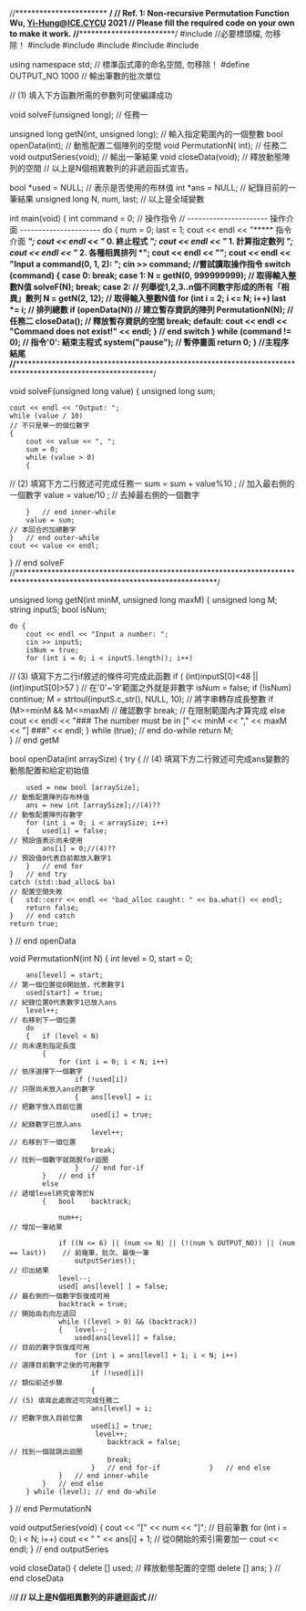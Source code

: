 //*********************** ************************************************************************/
// Ref. 1: Non-recursive Permutation Function Wu, Yi-Hung@ICE.CYCU    2021
// Please fill the required code on your own to make it work.
//************************************************************************************************/
#include <iostream>															        //必要標頭檔, 勿移除！
#include <iomanip>
#include <new>
#include <cstdio>
#include <cstdlib>
#include <string>

using namespace std;																// 標準函式庫的命名空間, 勿移除！
#define OUTPUT_NO   1000															// 輸出筆數的批次單位 

// (1) 填入下方函數所需的參數列可使編譯成功 

void solveF(unsigned long);																		// 任務一

unsigned long getN(int, unsigned long);																// 輸入指定範圍內的一個整數 
bool openData(int);																	// 動態配置二個陣列的空間 
void PermutationN( int);																// 任務二
void outputSeries(void);															// 輸出一筆結果 
void closeData(void);																// 釋放動態陣列的空間 
// 以上是N個相異數列的非遞迴函式宣告。

bool            *used = NULL;														// 表示是否使用的布林值 
int             *ans = NULL;														// 紀錄目前的一筆結果 
unsigned long   N, num, last;
// 以上是全域變數

int main(void)
{   int     command = 0;													   		// 操作指令
// ---------------------- 操作介面 ----------------------
    do {    num = 0;
            last = 1;
            cout << endl << "***** 指令介面 *****";
            cout << endl << "* 0. 終止程式      *";
            cout << endl << "* 1. 計算指定數列  *";
            cout << endl << "* 2. 各種相異排列  *";
            cout << endl << "********************";
			cout << endl << "Input a command(0, 1, 2): ";
	    	cin >> command;															//嘗試讀取操作指令
            switch (command)
			{	case 0: break;
			    case 1: N = getN(0, 999999999);                                 	// 取得輸入整數N值
                        solveF(N);
						break;
			    case 2:	// 列舉從1,2,3..n個不同數字形成的所有「相異」數列
                        N = getN(2, 12);                                        	// 取得輸入整數N值
                        for (int i = 2; i <= N; i++)
                            last *= i;												// 排列總數
                        if (openData(N))                                      		// 建立暫存資訊的陣列
                            PermutationN(N);										// 任務二
                        closeData();                                             	// 釋放暫存資訊的空間
                        break;
                default: cout << endl << "Command does not exist!" << endl;
			}	// end switch
    } while (command != 0); 													 	// 指令'0': 結束主程式
	system("pause");																// 暫停畫面
    return 0;
}	//主程序結尾
//**************************************************************************************************************************/

void solveF(unsigned long value)
{   unsigned long sum;

    cout << endl << "Output: ";
    while (value / 10)																// 不只是單一的個位數字 
    {
        cout << value << ", ";
        sum = 0;
        while (value > 0)
        {
// (2) 填寫下方二行敘述可完成任務一 
            sum = sum + value%10 ;																		// 加入最右側的一個數字 
            value = value/10 ;																		// 去掉最右側的一個數字 
            
        }   // end inner-while
        value = sum;																// 本回合的加總數字 
    }   // end outer-while
    cout << value << endl;
}   // end solveF
//**************************************************************************************************************************/

unsigned long getN(int minM, unsigned long maxM)
{   unsigned long   M;
    string          inputS;
    bool            isNum;

    do {
        cout << endl << "Input a number: ";
        cin >> inputS;
        isNum = true;
        for (int i = 0; i < inputS.length(); i++)
// (3) 填寫下方二行if敘述的條件可完成此函數 
            if ( (int)inputS[0]<48 || (int)inputS[0]>57 )									// 在'0'~'9'範圍之外就是非數字 
                isNum = false;
        if (!isNum)
            continue;
        M = strtoul(inputS.c_str(), NULL, 10);										// 將字串轉存成長整數 
        if (M>=minM && M<=maxM)																	// 確認數字 
            break;																	// 在限制範圍內才算完成 
        else
            cout << endl << "### The number must be in [" << minM << "," << maxM << "] ###" << endl;
    } while (true);   // end do-while
    return M;										                           	
}   // end getM

bool openData(int arraySize)
{   try {
	// (4) 填寫下方二行敘述可完成ans變數的動態配置和給定初始值 

        used = new bool [arraySize];												// 動態配置陣列存布林值
        ans = new int [arraySize];//(4)??													// 動態配置陣列存數字
        for (int i = 0; i < arraySize; i++)
        {   used[i] = false;														// 預設值表示尚未使用 
            ans[i] = 0;//(4)??																// 預設值0代表目前都放入數字1
        }   // end for
    }	// end try
    catch (std::bad_alloc& ba)														// 配置空間失敗
    {   std::cerr << endl << "bad_alloc caught: " << ba.what() << endl;
        return false;
    }   // end catch
    return true; 
}   // end openData

void PermutationN(int N)
{   int level = 0, start = 0;

        ans[level] = start;															// 第一個位置從0開始放，代表數字1
        used[start] = true;															// 紀錄位置0代表數字1已放入ans
        level++;																	// 右移到下一個位置
        do
        {   if (level < N)															// 尚未達到指定長度
            {
                for (int i = 0; i < N; i++)											// 依序選擇下一個數字
                    if (!used[i])													// 只限尚未放入ans的數字
                    {   ans[level] = i;												// 把數字放入目前位置
                        used[i] = true;												// 紀錄數字已放入ans 
                        level++;													// 右移到下一個位置
                        break;														// 找到一個數字就跳脫for迴圈 
                    }   // end for-if
            }   // end if
            else																	// 遞增level終究會等於N
            {   bool	backtrack;

                num++;																// 增加一筆結果 

                if ((N <= 6) || (num <= N) || (!(num % OUTPUT_NO)) || (num == last))	// 前幾筆、批次、最後一筆 
                    outputSeries();													// 印出結果
                level--;
                used[ ans[level] ] = false;                                      	// 最右側的一個數字恢復成可用 
                backtrack = true;													// 開始由右向左退回 
                while ((level > 0) && (backtrack))
                {   level--;
                    used[ans[level]] = false;                             			// 目前的數字恢復成可用 
                    for (int i = ans[level] + 1; i < N; i++)              			// 選擇目前數字之後的可用數字
                        if (!used[i])												// 類似前述步驟 
                        {   
	// (5) 填寫此處敘述可完成任務二 
						ans[level] = i;												// 把數字放入目前位置
                        used[i] = true;	
                         level++;
                            backtrack = false;										// 找到一個就跳出迴圈 
                            break;
                        }   // end for-if            }   // end else
                }   // end inner-while
            }   // end else
        } while (level); // end do-while
}   // end PermutationN

void outputSeries(void)
{
    cout << "[" << num << "]";														// 目前筆數 
    for (int i = 0; i < N; i++)
        cout << " " << ans[i] + 1;													// 從0開始的索引需要加一 
    cout << endl;
}   // end outputSeries

void closeData()
{   delete [] used;																	// 釋放動態配置的空間 
	delete [] ans;
}   // end closeData

//**************************************************************************************************************************/
// 以上是N個相異數列的非遞迴函式
//**************************************************************************************************************************/
